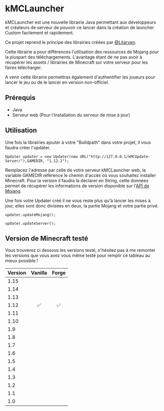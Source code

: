 # kMCLauncher
kMCLauncher est une nouvelle librairie Java permettant aux développeurs et créateurs de serveur de pouvoir ce lancer dans la création de launcher Custom facilement et rapidement.

Ce projet reprend le principe des librairies créées par [@Litarvan][0].

[0]: https://github.com/Litarvan

Cette librairie a pour différences l'utilisation des ressources de Mojang pour la pluspart des téléchargements.
L'avantage étant de ne pas avoir à récupérer les assets / librairies de Minecraft sur votre serveur pour les faires télécharger.

A venir cette librairie permettras également d'authentifier les joueurs pour lancer le jeu ou de le lancer en version non-officiel.

## Prérequis

- Java
- Serveur web (Pour l'installation du serveur de mise à jour)

## Utilisation

Une fois la librairies ajouter à votre "Buildpath" dans votre projet, il vous faudra créer l'updater.

`Updater updater = new Updater(new URL("http://127.0.0.1/kMCUpdate-Server/"),GAMEDIR, "1.12.2");`

Remplacez l'adresse par celle de votre serveur kMCLauncher web, la variable GAMEDIR référence le chemin d'accès où vous souhaitez installer Minecraft.
Pour la version il faudra la déclarer en String, cette données permet de récupérer les informations de version disponible sur l'[API de Mojang][1].

[1]: https://launchermeta.mojang.com/mc/game/version_manifest.json

Une fois votre Updater créé il ne vous reste plus qu'à lancer les mises à jour, elles sont donc divisées en deux, la partie Mojang et votre partie privé.

`updater.updateMojang();`

`updater.updateServer();`

## Version de Minecraft testé

Vous trouverez ci dessous les versions testé, n'hésitez pas à me remonter les versions que vous avez vous même testé pour remplir ce tableau au mieux possible !

Version | Vanilla | Forge
---- | :--: | :--:
1.15 | | 
1.14 | | 
1.13 | | 
1.12 | :white_check_mark: | :white_check_mark:
1.11 | | 
1.10 | | 
1.9 | | 
1.8 | | 
1.7 | | 
1.6 | | 
1.5 | | 
1.4 | | 
1.3 | | 
1.2 | | 
1.1 | | 
1.0 | | 

## 